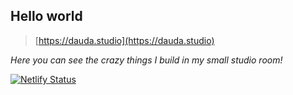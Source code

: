 ## Hello world

 > [https://dauda.studio](https://dauda.studio)

<i>Here you can see the crazy things I build in my small studio room!</i>









[![Netlify Status](https://api.netlify.com/api/v1/badges/45827d48-58ff-4fc9-9006-28b123014201/deploy-status)](https://app.netlify.com/sites/dauda-studio/deploys)